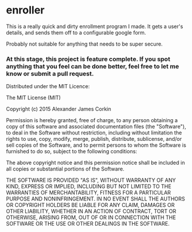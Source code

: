 # enroller

This is a really quick and dirty enrollment program I made.
It gets a user's details, and sends them off to a configurable google form.

Probably not suitable for anything that needs to be super secure.

### At this stage, this project is feature complete. If you spot anything that you feel can be done better, feel free to let me know or submit a pull request.

Distributed under the MIT Licence:

The MIT License (MIT)

Copyright (c) 2015 Alexander James Corkin

Permission is hereby granted, free of charge, to any person obtaining a copy
of this software and associated documentation files (the "Software"), to deal
in the Software without restriction, including without limitation the rights
to use, copy, modify, merge, publish, distribute, sublicense, and/or sell
copies of the Software, and to permit persons to whom the Software is
furnished to do so, subject to the following conditions:

The above copyright notice and this permission notice shall be included in all
copies or substantial portions of the Software.

THE SOFTWARE IS PROVIDED "AS IS", WITHOUT WARRANTY OF ANY KIND, EXPRESS OR
IMPLIED, INCLUDING BUT NOT LIMITED TO THE WARRANTIES OF MERCHANTABILITY,
FITNESS FOR A PARTICULAR PURPOSE AND NONINFRINGEMENT. IN NO EVENT SHALL THE
AUTHORS OR COPYRIGHT HOLDERS BE LIABLE FOR ANY CLAIM, DAMAGES OR OTHER
LIABILITY, WHETHER IN AN ACTION OF CONTRACT, TORT OR OTHERWISE, ARISING FROM,
OUT OF OR IN CONNECTION WITH THE SOFTWARE OR THE USE OR OTHER DEALINGS IN THE
SOFTWARE.
